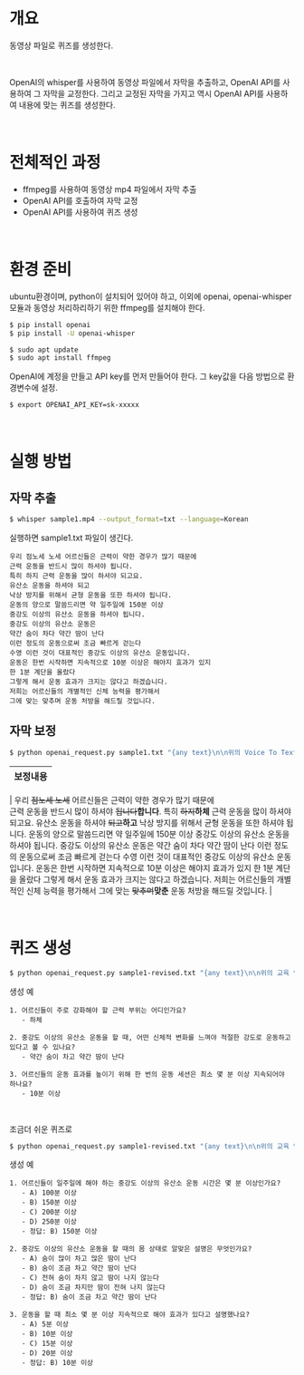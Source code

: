 # 개요
동영상 파일로 퀴즈를 생성한다.

<br>

OpenAI의 whisper를 사용하여 동영상 파일에서 자막을 추출하고, OpenAI API를 사용하여 그 자막을 교정한다. 그리고 교정된 자막을 가지고 역시 OpenAI API를 사용하여 내용에 맞는 퀴즈를 생성한다.

<br>

# 전체적인 과정
- ffmpeg를 사용하여 동영상 mp4 파일에서 자막 추출
- OpenAI API를 호출하여 자막 교정
- OpenAI API를 사용하여 퀴즈 생성

<br>

# 환경 준비

ubuntu환경이며, python이 설치되어 있어야 하고, 이외에 openai, openai-whisper 모듈과 동영상 처리하리하기 위한 ffmpeg를 설치해야 한다.

```bash
$ pip install openai
$ pip install -U openai-whisper

$ sudo apt update
$ sudo apt install ffmpeg
```

OpenAI에 계정을 만들고 API key를 먼저 만들어야 한다. 그 key값을 다음 방법으로 환경변수에 설정.
```bash
$ export OPENAI_API_KEY=sk-xxxxx
```

<br>

# 실행 방법

## 자막 추출

```bash
$ whisper sample1.mp4 --output_format=txt --language=Korean
```
실행하면 sample1.txt 파일이 생긴다.

```
우리 점노세 노세 어르신들은 근력이 약한 경우가 많기 때문에
근력 운동을 반드시 많이 하셔야 됩니다.
특히 하지 근력 운동을 많이 하셔야 되고요.
유산소 운동을 하셔야 되고
낙상 방지를 위해서 균형 운동을 또한 하셔야 됩니다.
운동의 양으로 말씀드리면 약 일주일에 150분 이상
중강도 이상의 유산소 운동을 하셔야 됩니다.
중강도 이상의 유산소 운동은
약간 숨이 차다 약간 땀이 난다
이런 정도의 운동으로써 조금 빠르게 걷는다
수영 이런 것이 대표적인 중강도 이상의 유산소 운동입니다.
운동은 한번 시작하면 지속적으로 10분 이상은 해야지 효과가 있지
한 1분 계단을 올랐다
그렇게 해서 운동 효과가 크지는 않다고 하겠습니다.
저희는 어르신들의 개별적인 신체 능력을 평가해서
그에 맞는 맞추며 운동 처방을 해드릴 것입니다.
```


## 자막 보정
```bash
$ python openai_request.py sample1.txt "{any text}\n\n위의 Voice To Text 결과를 상황과 내용에 맞게 일부 잘못 인식된 글자와 문자를 보다 화자가 실제로 말했을 것 같은 내용으로 교정해라 (원본과 같은 줄바꿈을 사용해서)"
```


| 보정내용 |
|--------|
|
우리 ~~점노세 노세~~ 어르신들은 근력이 약한 경우가 많기 때문에 <br>
근력 운동을 반드시 많이 하셔야 ~~됩니다~~**합니다**.
특히 ~~하지~~**하체** 근력 운동을 많이 하셔야 되고요.
유산소 운동을 하셔야 ~~되고~~**하고** 
낙상 방지를 위해서 균형 운동을 또한 하셔야 됩니다.
운동의 양으로 말씀드리면 약 일주일에 150분 이상
중강도 이상의 유산소 운동을 하셔야 됩니다.
중강도 이상의 유산소 운동은
약간 숨이 차다 약간 땀이 난다
이런 정도의 운동으로써 조금 빠르게 걷는다
수영 이런 것이 대표적인 중강도 이상의 유산소 운동입니다.
운동은 한번 시작하면 지속적으로 10분 이상은 해야지 효과가 있지
한 1분 계단을 올랐다
그렇게 해서 운동 효과가 크지는 않다고 하겠습니다. 
저희는 어르신들의 개별적인 신체 능력을 평가해서
그에 맞는 ~~맞추며~~**맞춘** 운동 처방을 해드릴 것입니다.
|

<br>

# 퀴즈 생성

```bash
$ python openai_request.py sample1-revised.txt "{any text}\n\n위의 교육 영상의 자막을 보고, 시청자가 교육 내용을 잘 이해했는지 확인하기 위한 퀴즈를 3개를 만들어줘. 일반 텍스트로 (답변 포함)"
```

생성 예
```
1. 어르신들이 주로 강화해야 할 근력 부위는 어디인가요?
   - 하체

2. 중강도 이상의 유산소 운동을 할 때, 어떤 신체적 변화를 느껴야 적절한 강도로 운동하고 있다고 볼 수 있나요?
   - 약간 숨이 차고 약간 땀이 난다

3. 어르신들의 운동 효과를 높이기 위해 한 번의 운동 세션은 최소 몇 분 이상 지속되어야 하나요?
   - 10분 이상
```

<br>

조금더 쉬운 퀴즈로

```bash
$ python openai_request.py sample1-revised.txt "{any text}\n\n위의 교육 영상의 자막을 보고, 시청자가 교육 내용을 잘 이해했는지 확인하기 위한 퀴즈를 3개를 만들어줘. 어르신들도 풀수 있는 쉬운 걸로. 일반 텍스트로 (답변 포함)"
```

생성 예
```
1. 어르신들이 일주일에 해야 하는 중강도 이상의 유산소 운동 시간은 몇 분 이상인가요?
   - A) 100분 이상
   - B) 150분 이상
   - C) 200분 이상
   - D) 250분 이상
   - 정답: B) 150분 이상

2. 중강도 이상의 유산소 운동을 할 때의 몸 상태로 알맞은 설명은 무엇인가요?
   - A) 숨이 많이 차고 많은 땀이 난다
   - B) 숨이 조금 차고 약간 땀이 난다
   - C) 전혀 숨이 차지 않고 땀이 나지 않는다
   - D) 숨이 조금 차지만 땀이 전혀 나지 않는다
   - 정답: B) 숨이 조금 차고 약간 땀이 난다

3. 운동을 할 때 최소 몇 분 이상 지속적으로 해야 효과가 있다고 설명했나요?
   - A) 5분 이상
   - B) 10분 이상
   - C) 15분 이상
   - D) 20분 이상
   - 정답: B) 10분 이상
```
